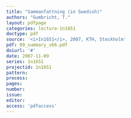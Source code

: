 ```yaml
---
title: "Sammanfattning (in Swedish)"
authors: "Gumbricht, T."
layout: pdfpage
categories: lecture-1n1651
doctype: pdf
source: '<i>In1651</i>, 2007, KTH, Stockholm'
pdf: 09_summary_v66.pdf
doiurl: '#'
date: 2007-11-09
series: 1n1651
projectid: 1n1651
pattern:
process:
pages:
number:
issue:
editor:
access: 'pdfaccess'
---
```

